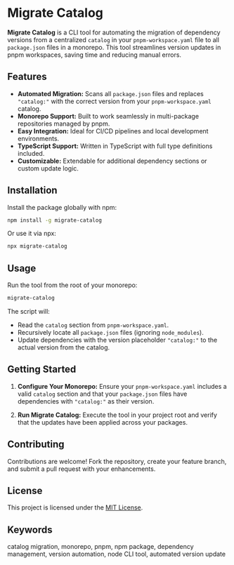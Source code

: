# Migrate Catalog

**Migrate Catalog** is a CLI tool for automating the migration of dependency versions from a centralized `catalog` in your `pnpm-workspace.yaml` file to all `package.json` files in a monorepo. This tool streamlines version updates in pnpm workspaces, saving time and reducing manual errors.

## Features

- **Automated Migration:** Scans all `package.json` files and replaces `"catalog:"` with the correct version from your `pnpm-workspace.yaml` catalog.
- **Monorepo Support:** Built to work seamlessly in multi-package repositories managed by pnpm.
- **Easy Integration:** Ideal for CI/CD pipelines and local development environments.
- **TypeScript Support:** Written in TypeScript with full type definitions included.
- **Customizable:** Extendable for additional dependency sections or custom update logic.

## Installation

Install the package globally with npm:

```bash
npm install -g migrate-catalog
```

Or use it via npx:

```bash
npx migrate-catalog
```

## Usage

Run the tool from the root of your monorepo:

```bash
migrate-catalog
```

The script will:

- Read the `catalog` section from `pnpm-workspace.yaml`.
- Recursively locate all `package.json` files (ignoring `node_modules`).
- Update dependencies with the version placeholder `"catalog:"` to the actual version from the catalog.

## Getting Started

1. **Configure Your Monorepo:**
   Ensure your `pnpm-workspace.yaml` includes a valid `catalog` section and that your `package.json` files have dependencies with `"catalog:"` as their version.

2. **Run Migrate Catalog:**
   Execute the tool in your project root and verify that the updates have been applied across your packages.

## Contributing

Contributions are welcome! Fork the repository, create your feature branch, and submit a pull request with your enhancements.

## License

This project is licensed under the [MIT License](LICENSE).

## Keywords

catalog migration, monorepo, pnpm, npm package, dependency management, version automation, node CLI tool, automated version update

